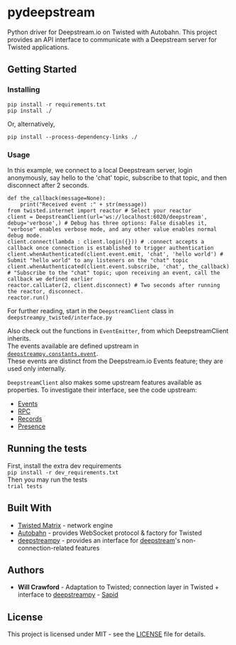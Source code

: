 # pydeepstream
Python driver for Deepstream.io on Twisted with Autobahn. This project provides an API interface to communicate with a Deepstream server for Twisted applications. 

## Getting Started

### Installing

```# From the repo root folder
pip install -r requirements.txt
pip install ./
```
Or, alternatively,
```#From the repo root folder
pip install --process-dependency-links ./
```

### Usage
In this example, we connect to a local Deepstream server, login anonymously, say hello to the 'chat' topic, subscribe to that topic, and then disconnect after 2 seconds.
```
def the_callback(message=None):
    print("Received event :" + str(message))
from twisted.internet import reactor # Select your reactor
client = DeepstreamClient(url='ws://localhost:6020/deepstream', debug='verbose',) # Debug has three options: False disables it, "verbose" enables verbose mode, and any other value enables normal debug mode.
client.connect(lambda : client.login({})) # .connect accepts a callback once connection is established to trigger authentication
client.whenAuthenticated(client.event.emit, 'chat', 'hello world') # Submit "hello world" to any listeners on the "chat" topic
client.whenAuthenticated(client.event.subscribe, 'chat', the_callback) # "Subscribe to the "chat" topic; upon receiving an event, call the callback we defined earlier
reactor.callLater(2, client.disconnect) # Two seconds after running the reactor, disconnect.
reactor.run()
```

For further reading, start in the `DeepstreamClient` class in `deepstreampy_twisted/interface.py`

Also check out the functions in `EventEmitter`, from which DeepstreamClient inherits.    
The events available are defined upstream in [`deepstreampy.constants.event`](https://github.com/YavorPaunov/deepstreampy/blob/dev/deepstreampy/constants/event.py).  
These events are distinct from the Deepstream.io Events feature; they are used only internally.  

`DeepstreamClient` also makes some upstream features available as properties. To investigate their interface, see the code upstream:
- [Events](https://github.com/YavorPaunov/deepstreampy/blob/dev/deepstreampy/event.py)
- [RPC](https://github.com/YavorPaunov/deepstreampy/blob/dev/deepstreampy/rpc.py)
- [Records](https://github.com/YavorPaunov/deepstreampy/blob/dev/deepstreampy/record.py)
- [Presence](https://github.com/YavorPaunov/deepstreampy/blob/dev/deepstreampy/presence.py)
 


## Running the tests
First, install the extra dev requirements  
`pip install -r dev_requirements.txt`  
Then you may run the tests  
`trial tests`

## Built With

* [Twisted Matrix](https://twistedmatrix.com/trac/) - network engine
* [Autobahn](https://github.com/crossbario/autobahn-python) - provides WebSocket protocol & factory for Twisted
* [deepstreampy](https://github.com/YavorPaunov/deepstreampy) - provides an interface for [deepstream](https://deepstream.io)'s non-connection-related features

## Authors
* **Will Crawford** - Adaptation to Twisted; connection layer in Twisted + interface to [deepstreampy](https://github.com/YavorPaunov/deepstreampy) - [Sapid](https://github.com/sapid)

## License
This project is licensed under MIT - see the [LICENSE](LICENSE) file for details.
